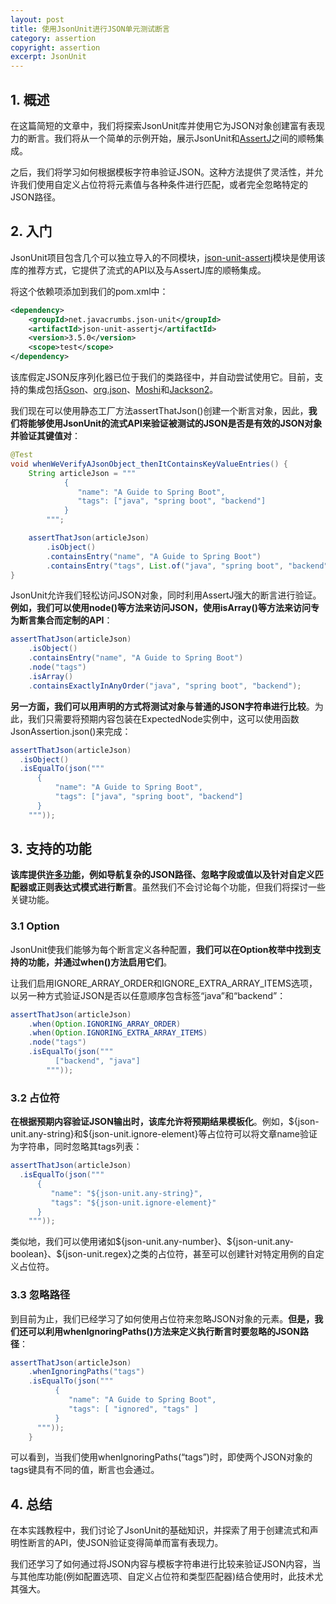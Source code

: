 ```yaml
---
layout: post
title: 使用JsonUnit进行JSON单元测试断言
category: assertion
copyright: assertion
excerpt: JsonUnit
---
```


## 1. 概述

在这篇简短的文章中，我们将探索JsonUnit库并使用它为JSON对象创建富有表现力的断言。我们将从一个简单的示例开始，展示JsonUnit和[AssertJ](https://www.baeldung.com/introduction-to-assertj)之间的顺畅集成。

之后，我们将学习如何根据模板字符串验证JSON。这种方法提供了灵活性，并允许我们使用自定义占位符将元素值与各种条件进行匹配，或者完全忽略特定的JSON路径。

## 2. 入门

JsonUnit项目包含几个可以独立导入的不同模块，[json-unit-assertj](https://mvnrepository.com/artifact/net.javacrumbs.json-unit/json-unit-assertj)模块是使用该库的推荐方式，它提供了流式的API以及与AssertJ库的顺畅集成。

将这个依赖项添加到我们的pom.xml中：

```xml
<dependency>
    <groupId>net.javacrumbs.json-unit</groupId>
    <artifactId>json-unit-assertj</artifactId>
    <version>3.5.0</version>
    <scope>test</scope>
</dependency>
```

该库假定JSON反序列化器已位于我们的类路径中，并自动尝试使用它。目前，支持的集成包括[Gson](https://www.baeldung.com/java-json#gson)、[org.json](https://www.baeldung.com/java-org-json)、[Moshi](https://www.baeldung.com/java-json-moshi)和[Jackson2](https://www.baeldung.com/java-json#jackson)。

我们现在可以使用静态工厂方法assertThatJson()创建一个断言对象，因此，**我们将能够使用JsonUnit的流式API来验证被测试的JSON是否是有效的JSON对象并验证其键值对**：

```java
@Test
void whenWeVerifyAJsonObject_thenItContainsKeyValueEntries() {
    String articleJson = """ 
            {
               "name": "A Guide to Spring Boot",
               "tags": ["java", "spring boot", "backend"]
            }
        """;

    assertThatJson(articleJson)
        .isObject()
        .containsEntry("name", "A Guide to Spring Boot")
        .containsEntry("tags", List.of("java", "spring boot", "backend"));
}
```

JsonUnit允许我们轻松访问JSON对象，同时利用AssertJ强大的断言进行验证。**例如，我们可以使用node()等方法来访问JSON，使用isArray()等方法来访问专为断言集合而定制的API**：

```java
assertThatJson(articleJson)
    .isObject()
    .containsEntry("name", "A Guide to Spring Boot")
    .node("tags")
    .isArray()
    .containsExactlyInAnyOrder("java", "spring boot", "backend");
```

**另一方面，我们可以用声明的方式将测试对象与普通的JSON字符串进行比较**。为此，我们只需要将预期内容包装在ExpectedNode实例中，这可以使用函数JsonAssertion.json()来完成：

```java
assertThatJson(articleJson)
  .isObject()
  .isEqualTo(json("""
      {
          "name": "A Guide to Spring Boot",
          "tags": ["java", "spring boot", "backend"]
      }
    """));
```

## 3. 支持的功能

**该库提供[许多功能](https://github.com/lukas-krecan/JsonUnit?tab=readme-ov-file#features)，例如导航复杂的JSON路径、忽略字段或值以及针对自定义匹配器或正则表达式模式进行断言**。虽然我们不会讨论每个功能，但我们将探讨一些关键功能。

### 3.1 Option

JsonUnit使我们能够为每个断言定义各种配置，**我们可以在Option枚举中找到支持的功能，并通过when()方法启用它们**。

让我们启用IGNORE_ARRAY_ORDER和IGNORE_EXTRA_ARRAY_ITEMS选项，以另一种方式验证JSON是否以任意顺序包含标签“java”和“backend”：

```java
assertThatJson(articleJson)
    .when(Option.IGNORING_ARRAY_ORDER)
    .when(Option.IGNORING_EXTRA_ARRAY_ITEMS)
    .node("tags")
    .isEqualTo(json("""
          ["backend", "java"]
        """));
```

### 3.2 占位符

**在根据预期内容验证JSON输出时，该库允许将预期结果模板化**。例如，\${json-unit.any-string}和\${json-unit.ignore-element}等占位符可以将文章name验证为字符串，同时忽略其tags列表：

```java
assertThatJson(articleJson)
  .isEqualTo(json(""" 
      {
         "name": "${json-unit.any-string}",
         "tags": "${json-unit.ignore-element}"
      }
    """));
```

类似地，我们可以使用诸如\${json-unit.any-number}、\${json-unit.any-boolean}、\${json-unit.regex}之类的占位符，甚至可以创建针对特定用例的自定义占位符。

### 3.3 忽略路径

到目前为止，我们已经学习了如何使用占位符来忽略JSON对象的元素。**但是，我们还可以利用whenIgnoringPaths()方法来定义执行断言时要忽略的JSON路径**：

```java
assertThatJson(articleJson)
    .whenIgnoringPaths("tags")
    .isEqualTo(json(""" 
          {
             "name": "A Guide to Spring Boot",
             "tags": [ "ignored", "tags" ]
          }
      """));
    }
```

可以看到，当我们使用whenIgnoringPaths(“tags”)时，即使两个JSON对象的tags键具有不同的值，断言也会通过。

## 4. 总结

在本实践教程中，我们讨论了JsonUnit的基础知识，并探索了用于创建流式和声明性断言的API，使JSON验证变得简单而富有表现力。

我们还学习了如何通过将JSON内容与模板字符串进行比较来验证JSON内容，当与其他库功能(例如配置选项、自定义占位符和类型匹配器)结合使用时，此技术尤其强大。